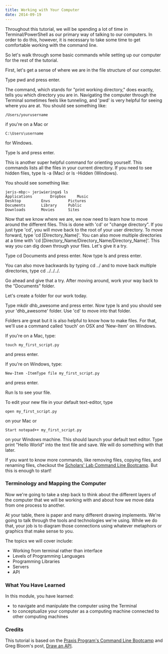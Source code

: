 ```yaml
---
title: Working with Your Computer
date: 2014-09-19
---
```


Throughout this tutorial, we will be spending a lot of time in Terminal/PowerShell as our primary way of talking to our computers. In order to do this, however, it is necessary to take some time to get comfortable working with the command line.

So let's walk through some basic commands while setting up our computer for the rest of the tutorial.

First, let's get a sense of where we are in the file structure of our computer. 

Type <span class="command">pwd</span> and press enter. 

The command, which stands for "print working directory," does exactly, tells you which directory you are in. Navigating the computer through the Terminal sometimes feels like tunneling, and 'pwd' is very helpful for seeing where you are at. You should see something like:

	/Users/yourusername

if you're on a Mac or

	C:\Users\username

for Windows.

Type <span class="command">ls</span> and press enter. 

This is another super helpful command for orienting yourself. This commands lists all the files in your current directory. If you need to see hidden files, type <span class="command">ls -a</span> (Mac) or <span class="command">ls -Hidden</span> (Windows). 

You should see something like:

	jeris-mbp:~ jeriwieringa$ ls
	Applications		Dropbox		Music
	Desktop			Envs		Pictures
	Documents		Library		Public
	Downloads		Movies		Sites		

Now that we know where we are, we now need to learn how to move around the different files. This is done with 'cd' or "change directory". If you just type 'cd', you will move back to the root of your user directory. To move forward, type 'cd [Directory_Name]'. You can also move multiple directories at a time with 'cd [Directory_Name/Directory_Name/Directory_Name]'. This way you can dig down through your files. Let's give it a try.

Type <span class="command">cd Documents</span> and press enter. Now type <span class="command">ls</span> and press enter.

You can also move backwards by typing <span class="command">cd ../</span> and to move back multiple directories, type <span class="command">cd ../../../</span>. 

Go ahead and give that a try. After moving around, work your way back to the "Documents" folder.

Let's create a folder for our work today. 

Type <span class="command">mkdir dhb_awesome</span> and press enter. Now type <span class="command">ls</span> and you should see your 'dhb_awesome' folder. Use 'cd' to move into that folder.

Folders are great but it is also helpful to know how to make files. For that, we'll use a command called 'touch' on OSX and 'New-Item' on Windows.

If you're on a Mac, type:
	
	touch my_first_script.py

and press enter. 

If you're on Windows, type:

	New-Item -ItemType file my_first_script.py

and press enter. 

Run <span class="command">ls</span> to see your file. 

To edit your new file in your default text-editor, type 
	
	open my_first_script.py

on your Mac or

	Start notepad++ my_first_script.py

on your Windows machine. This should launch your default text editor. Type <span class="command">print "Hello World"</span> into the text file and save. We will do something with that later.

If you want to know more commands, like removing files, copying files, and renaming files, checkout the [Scholars' Lab Command Line Bootcamp](http://praxis.scholarslab.org/scratchpad/bash/). But this is enough to start!


### Terminology and Mapping the Computer

Now we're going to take a step back to think about the different layers of the computer that we will be working with and about how we move data from one process to another. 

At your table, there is paper and many different drawing implements. We're going to talk through the tools and technologies we're using.  While we do that, your job is to diagram those connections using whatever metaphors or graphics that make sense to you.

The topics we will cover include:

- Working from terminal rather than interface
- Levels of Programming Languages
- Programming Libraries
- Servers
- API

### What You Have Learned

In this module, you have learned:

- to navigate and manipulate the computer using the Terminal 
- to conceptualize your computer as a computing machine connected to other computing machines

### Credits
This tutorial is based on the [Praxis Program's Command Line Bootcamp](http://praxis.scholarslab.org/scratchpad/bash/) and Greg Bloom's post, <a href="http://sunlightfoundation.com/blog/2014/06/20/opengov-voices-draw-an-api-an-interpretation-of-open-data-by-tcampers/">Draw an API</a>.